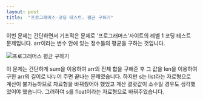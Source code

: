 ```yaml
---
layout: post
title:  "프로그래머스-코딩 테스트. 평균 구하기"
---
```

이번 문제는 간단하면서 기초적은 문제로 '프로그래머스'사이트의 레벨 1 코딩 테스트 문제입니다.
arr이라는 변수 안에 있는 정수들의 평균을 구하는 것입니다.

![프로그래머스  평균 구하기](https://user-images.githubusercontent.com/84139325/118826970-e6e27b00-b8f6-11eb-81f1-0283fcc22985.jpg)

이 문제는 간단하게 sum을 이용하여 arr의 전체 합을 구해준 후 그 값을 len을 이용하여 구한 arr의 길이로 나누어 주면 끝나는 문제였습니다.
하지만 s는 list라는 자료형으로 계산이 불가능하므로 자료형을 바꿔줬어야 했었고 계산 결괏값이 소수일 경우도 생각했었어야 했습니다.
그러하여 s를 float이라는 자료형으로 바꿔주었습니다.
